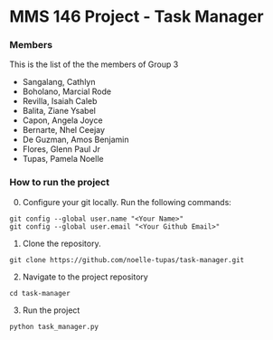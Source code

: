 # MMS 146 Project - Task Manager

### Members
This is the list of the the members of Group 3

- Sangalang, Cathlyn 
- Boholano, Marcial Rode
- Revilla, Isaiah Caleb
- Balita, Ziane Ysabel
- Capon, Angela Joyce
- Bernarte, Nhel Ceejay
- De Guzman, Amos Benjamin
- Flores, Glenn Paul Jr
- Tupas, Pamela Noelle

### How to run the project
0. Configure your git locally. Run the following commands:
```
git config --global user.name "<Your Name>"
git config --global user.email "<Your Github Email>"
```
1. Clone the repository.
```
git clone https://github.com/noelle-tupas/task-manager.git
```
2. Navigate to the project repository
```
cd task-manager
```

3. Run the project
```
python task_manager.py
```

